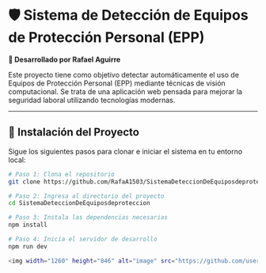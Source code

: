 # 🛡️ Sistema de Detección de Equipos de Protección Personal (EPP)  
**👷 Desarrollado por Rafael Aguirre**

Este proyecto tiene como objetivo detectar automáticamente el uso de Equipos de Protección Personal (EPP) mediante técnicas de visión computacional. Se trata de una aplicación web pensada para mejorar la seguridad laboral utilizando tecnologías modernas.

---

## 🚀 Instalación del Proyecto

Sigue los siguientes pasos para clonar e iniciar el sistema en tu entorno local:

```bash
# Paso 1: Clona el repositorio
git clone https://github.com/RafaA1503/SistemaDeteccionDeEquiposdeproteccion.git

# Paso 2: Ingresa al directorio del proyecto
cd SistemaDeteccionDeEquiposdeproteccion

# Paso 3: Instala las dependencias necesarias
npm install

# Paso 4: Inicia el servidor de desarrollo
npm run dev

<img width="1260" height="846" alt="image" src="https://github.com/user-attachments/assets/19fe8a88-b15c-4b04-8278-6300f261f806" />
